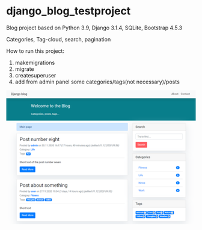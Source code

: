 # django_blog_testproject

<p>Blog project based on Python 3.9, Django 3.1.4, SQLite, Bootstrap 4.5.3</p>
<p>Categories, Tag-cloud, search, pagination</p>

How to run this project:
1. makemigrations
2. migrate
3. createsuperuser
4. add from admin panel some categories/tags(not necessary)/posts

<img src="https://raw.githubusercontent.com/azb92/django_blog_testproject/main/Screenshot.png">
